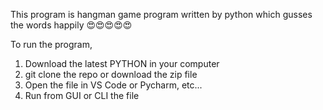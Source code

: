 This program is hangman game program written by python which gusses the words happily 😍😍😍😍😍

To run the program,

 1. Download the latest PYTHON in your computer
 2. git clone the repo or download the zip file
 3. Open the file in VS Code or Pycharm, etc...
 4. Run from GUI or CLI the file
